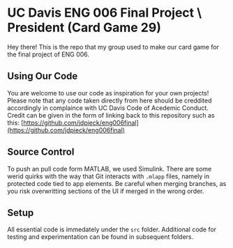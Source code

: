 # UC Davis ENG 006 Final Project \ President (Card Game 29)
Hey there!
This is the repo that my group used to make our card game for the final project of ENG 006. 

## Using Our Code
You are welcome to use our code as inspiration for your own projects! Please note that any code taken directly from here should be creddited accordingly in complaince with UC Davis Code of Acedemic Conduct.
Credit can be given in the form of linking back to this repository such as this: [https://github.com/jdpieck/eng006final](https://github.com/jdpieck/eng006final)

## Source Control
To push an pull code form MATLAB, we used Simulink. There are some werid quirks with the way that Git interacts with `.mlapp` files, namely in protected code tied to app elements. Be careful when merging branches, as you risk overwritting sections of the UI if merged in the wrong order. 

## Setup
All essential code is immedately under the `src` folder. Additional code for testing and experimentation can be found in subsequent folders.
